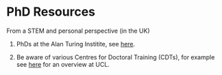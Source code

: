 # PhD Resources

From a STEM and personal perspective (in the UK)

1. PhDs at the Alan Turing Institite, see [here](https://www.turing.ac.uk/work-turing/studentships/phd-at-turing).

2. Be aware of various Centres for Doctoral Training (CDTs), for example see [here](https://www.ucl.ac.uk/prospective-students/graduate/research-degrees/funded-research-opportunities-doctoral-training-and-studentships/centres-doctoral) for an overview at UCL.

